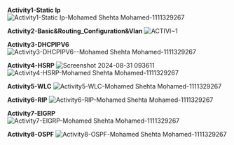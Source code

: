 **Activity1-Static Ip**
![Activity1-Static Ip-Mohamed Shehta Mohamed-1111329267](https://github.com/user-attachments/assets/2108c9b8-a7d0-4d0e-aeb8-21b70eb0f31e)

**Activity2-Basic&Routing_Configuration&Vlan**
![ACTIVI~1](https://github.com/user-attachments/assets/cde0b321-d31c-46a2-9141-e7462a6b09c6)

**Activity3-DHCPIPV6**
![Activity3-DHCPIPV6--Mohamed Shehta Mohamed-1111329267](https://github.com/user-attachments/assets/96c769d9-1069-4657-b85c-b5e78932664c)

**Activity4-HSRP**
![Screenshot 2024-08-31 093611](https://github.com/user-attachments/assets/d3e68bee-ac69-4724-9370-239ccf1379a3)
![Activity4-HSRP-Mohamed Shehta Mohamed-1111329267](https://github.com/user-attachments/assets/781c500f-c219-45ab-9f6e-67e731fa6d62)

**Activity5-WLC**
![Activity5-WLC-Mohamed Shehta Mohamed-1111329267](https://github.com/user-attachments/assets/1abadb62-97a5-4c30-8d28-0d1b635dd9fc)

**Activity6-RIP**
![Activity6-RIP-Mohamed Shehta Mohamed-1111329267](https://github.com/user-attachments/assets/9584b6c3-d815-401a-b2dc-5925a868ef69)

**Activity7-EIGRP**
![Activity7-EIGRP-Mohamed Shehta Mohamed-1111329267](https://github.com/user-attachments/assets/c6035fdc-7b64-427b-a18b-949a601c9c72)

**Activity8-OSPF**
![Activity8-OSPF-Mohamed Shehta Mohamed-1111329267](https://github.com/user-attachments/assets/854eaa31-0b52-4006-b9e0-0727c62fcee1)
